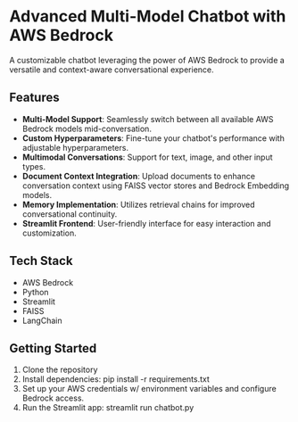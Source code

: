 # Advanced Multi-Model Chatbot with AWS Bedrock

A customizable chatbot leveraging the power of AWS Bedrock to provide a versatile and context-aware conversational experience.

## Features

- **Multi-Model Support**: Seamlessly switch between all available AWS Bedrock models mid-conversation.
- **Custom Hyperparameters**: Fine-tune your chatbot's performance with adjustable hyperparameters.
- **Multimodal Conversations**: Support for text, image, and other input types.
- **Document Context Integration**: Upload documents to enhance conversation context using FAISS vector stores and Bedrock Embedding models.
- **Memory Implementation**: Utilizes retrieval chains for improved conversational continuity.
- **Streamlit Frontend**: User-friendly interface for easy interaction and customization.

## Tech Stack

- AWS Bedrock
- Python
- Streamlit
- FAISS
- LangChain

## Getting Started

1. Clone the repository
2. Install dependencies: pip install -r requirements.txt
3. Set up your AWS credentials w/ environment variables and configure Bedrock access.
4. Run the Streamlit app: streamlit run chatbot.py
